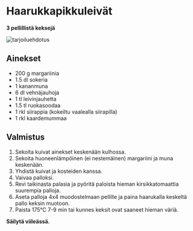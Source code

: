 # Haarukkapikkuleivät

**3 pellillistä keksejä**

![tarjoiluehdotus](https://github.com/luumut/luumucookbook/blob/master/media/haarukkapikkuleivät.jpg?raw=true)


## Ainekset
- 200 g margariinia
- 1.5 dl sokeria
- 1 kananmuna
- 6 dl vehnäjauhoja
- 1 tl leivinjauhetta
- 1.5 tl ruokasoodaa
- 1 rkl siirappia (kokeiltu vaalealla siirapilla)
- 1 rkl kaardemummaa


## Valmistus

1. Sekoita kuivat ainekset keskenään kulhossa.
2. Sekoita huoneenlämpöinen (ei nestemäinen) margariini ja muna keskenään.
3. Yhdistä kuivat ja kosteiden kanssa.
4. Vaivaa palloksi. 
5. Revi taikinasta palasia ja pyöritä paloista hieman kirsikkatomaattia suurempia palloja.
6. Aseta palloja 4x4 muodostelmaan pellille ja paina haarukalla keskeltä pallo keksin muotoon.
7. Paista 175°C 7-9 min tai kunnes keksit ovat saaneet hieman väriä.

**Säilytä viileässä.**

